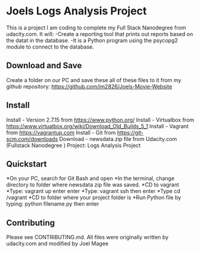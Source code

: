 # Joels Logs Analysis Project

This is a project I am coding to complete my Full Stack Nanodegree from udacity.com.
It will:
-Create a reporting tool that prints out reports based on the datat in the database.
-It is a Python program using the psycopg2 module to connect to the database.

## Download and Save

Create a folder on our PC and save these all of these files to it from my github repository:
https://github.com/jm2826/Joels-Movie-Website

## Install

Install - Version 2.7.15 from https://www.python.org/
Install - Virtualbox from https://www.virtualbox.org/wiki/Download_Old_Builds_5_1
Install - Vagrant from https://vagrantup.com
Install - Git from https://git-scm.com/downloads
Download - newsdata.zip file from Udacity.com (Fullstack Nanodegree ) Project: Logs Analysis Project

## Quickstart
*On your PC, search for Git Bash and open
*In the terminal, change directory to folder where newsdata zip file was saved.
*CD to vagrant
*Type: vagrant up enter enter
*Type: vagrant ssh then enter
*Type cd /vagrant
*CD to folder where your project folder is
*Run Python file by typing: python filename.py then enter


## Contributing
Please see CONTRIBUTING.md.
All files were originally written by udacity.com and modified by Joel Magee
